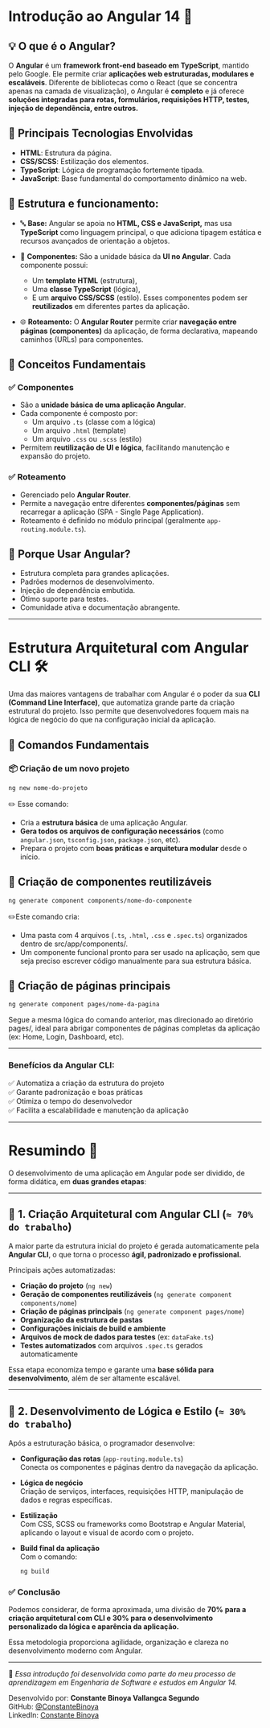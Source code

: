 # Introdução ao Angular 14 🚀

## 💡 O que é o Angular?

O **Angular** é um **framework front-end baseado em TypeScript**, mantido pelo Google. Ele permite criar **aplicações web estruturadas, modulares e escaláveis**. Diferente de bibliotecas como o React (que se concentra apenas na camada de visualização), o Angular é **completo** e já oferece **soluções integradas para rotas, formulários, requisições HTTP, testes, injeção de dependência, entre outros.**

## 🔬 Principais Tecnologias Envolvidas

- **HTML**: Estrutura da página.
- **CSS/SCSS**: Estilização dos elementos.
- **TypeScript**: Lógica de programação fortemente tipada.
- **JavaScript**: Base fundamental do comportamento dinâmico na web.

## 🧱 Estrutura e funcionamento:
* 🔤 **Base:** Angular se apoia no **HTML, CSS e JavaScript,** mas usa **TypeScript** como linguagem principal, o que adiciona tipagem estática e recursos avançados de orientação a objetos.

* 🧩 **Componentes:** São a unidade básica da **UI no Angular**. Cada componente possui:
  * Um **template HTML** (estrutura),
  * Uma **classe TypeScript** (lógica),
  * E um **arquivo CSS/SCSS** (estilo). Esses componentes podem ser **reutilizados** em diferentes partes da aplicação.

* 🌐 **Roteamento:** O **Angular Router** permite criar **navegação entre páginas (componentes)** da aplicação, de forma declarativa, mapeando caminhos (URLs) para componentes.



## 🧠 Conceitos Fundamentais 

### ✅ Componentes

- São a **unidade básica de uma aplicação Angular**.
- Cada componente é composto por:
  - Um arquivo `.ts` (classe com a lógica)
  - Um arquivo `.html` (template)
  - Um arquivo `.css` ou `.scss` (estilo)
- Permitem **reutilização de UI e lógica**, facilitando manutenção e expansão do projeto.

### ✅ Roteamento

- Gerenciado pelo **Angular Router**.
- Permite a navegação entre diferentes **componentes/páginas** sem recarregar a aplicação (SPA - Single Page Application).
- Roteamento é definido no módulo principal (geralmente `app-routing.module.ts`).

## 📌 Porque Usar Angular?

- Estrutura completa para grandes aplicações.
- Padrões modernos de desenvolvimento.
- Injeção de dependência embutida.
- Ótimo suporte para testes.
- Comunidade ativa e documentação abrangente.

---

# Estrutura Arquitetural com Angular CLI 🛠️

Uma das maiores vantagens de trabalhar com Angular é o poder da sua **CLI (Command Line Interface)**, que automatiza grande parte da criação estrutural do projeto. Isso permite que desenvolvedores foquem mais na lógica de negócio do que na configuração inicial da aplicação.

## 📎 Comandos Fundamentais

### 📦 Criação de um novo projeto

```bash
ng new nome-do-projeto
```
✏️ Esse comando:
* Cria a **estrutura básica** de uma aplicação Angular.
* **Gera todos os arquivos de configuração necessários** (como `angular.json`, `tsconfig.json`, `package.json`, etc).
* Prepara o projeto com **boas práticas e arquitetura modular** desde o início.

## 🧩 Criação de componentes reutilizáveis
```bash
ng generate component components/nome-do-componente
```
✏️Este comando cria:
* Uma pasta com 4 arquivos (`.ts`, `.html`, `.css` e `.spec.ts`) organizados dentro de src/app/components/.
* Um componente funcional pronto para ser usado na aplicação, sem que seja preciso escrever código manualmente para sua estrutura básica.

## 📄 Criação de páginas principais
```bash
ng generate component pages/nome-da-pagina
```
Segue a mesma lógica do comando anterior, mas direcionado ao diretório pages/, ideal para abrigar componentes de páginas completas da aplicação (ex: Home, Login, Dashboard, etc).

---

### **Benefícios da Angular CLI:**  
✅ Automatiza a criação da estrutura do projeto  
✅ Garante padronização e boas práticas  
✅ Otimiza o tempo do desenvolvedor  
✅ Facilita a escalabilidade e manutenção da aplicação

---

# **Resumindo**  🚀

O desenvolvimento de uma aplicação em Angular pode ser dividido, de forma didática, em **duas grandes etapas**:

---

## 📐 **1. Criação Arquitetural com Angular CLI (`≈ 70% do trabalho`)**

A maior parte da estrutura inicial do projeto é gerada automaticamente pela **Angular CLI**, o que torna o processo **ágil, padronizado e profissional.**  

Principais ações automatizadas:

- **Criação do projeto** (`ng new`)
- **Geração de componentes reutilizáveis** (`ng generate component components/nome`)
- **Criação de páginas principais** (`ng generate component pages/nome`)
- **Organização da estrutura de pastas**
- **Configurações iniciais de build e ambiente**
- **Arquivos de mock de dados para testes** (ex: `dataFake.ts`)
- **Testes automatizados** com arquivos `.spec.ts` gerados automaticamente

Essa etapa economiza tempo e garante uma **base sólida para desenvolvimento**, além de ser altamente escalável.

---

## 🧠 **2. Desenvolvimento de Lógica e Estilo (`≈ 30% do trabalho`)**

Após a estruturação básica, o programador desenvolve:

- **Configuração das rotas** (`app-routing.module.ts`)  
  Conecta os componentes e páginas dentro da navegação da aplicação.

- **Lógica de negócio**  
  Criação de serviços, interfaces, requisições HTTP, manipulação de dados e regras específicas.

- **Estilização**  
  Com CSS, SCSS ou frameworks como Bootstrap e Angular Material, aplicando o layout e visual de acordo com o projeto.

- **Build final da aplicação**  
  Com o comando:

  ```bash
  ng build
  ```

### ✅ Conclusão
Podemos considerar, de forma aproximada, uma divisão de **70% para a criação arquitetural com CLI e 30% para o desenvolvimento personalizado da lógica e aparência da aplicação.**

Essa metodologia proporciona agilidade, organização e clareza no desenvolvimento moderno com Angular.

---

📘 *Essa introdução foi desenvolvida como parte do meu processo de aprendizagem em Engenharia de Software e estudos em Angular 14.*

Desenvolvido por: **Constante Binoya Vallangca Segundo**  
GitHub: [@ConstanteBinoya](https://github.com/ConstanteBinoya)  
LinkedIn: [Constante Binoya](https://www.linkedin.com/in/constante-binoya-26474b25a/)  

